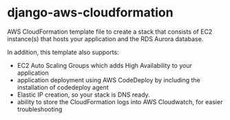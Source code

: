 # django-aws-cloudformation

AWS CloudFormation template file to create a stack that consists of EC2 instance(s) that hosts your application and the RDS Aurora database. 

In addition, this template also supports:
* EC2 Auto Scaling Groups which adds High Availability to your application
* application deployment using AWS CodeDeploy by including the installation of codedeploy agent
* Elastic IP creation, so your stack is DNS ready.
* ability to store the CloudFormation logs into AWS Cloudwatch, for easier troubleshooting

